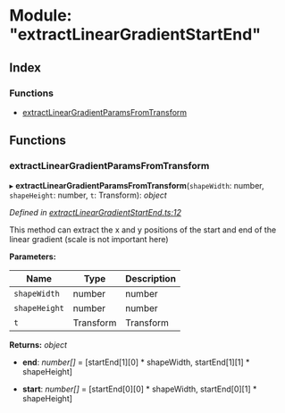 
# Module: "extractLinearGradientStartEnd"

## Index

### Functions

* [extractLinearGradientParamsFromTransform](_extractlineargradientstartend_.md#extractlineargradientparamsfromtransform)

## Functions

###  extractLinearGradientParamsFromTransform

▸ **extractLinearGradientParamsFromTransform**(`shapeWidth`: number, `shapeHeight`: number, `t`: Transform): *object*

*Defined in [extractLinearGradientStartEnd.ts:12](https://github.com/figma-plugin-helper-functions/figma-plugin-helpers/blob/1a9a479/src/helpers/extractLinearGradientStartEnd.ts#L12)*

This method can extract the x and y positions of the start and end of the linear gradient
(scale is not important here)

**Parameters:**

Name | Type | Description |
------ | ------ | ------ |
`shapeWidth` | number | number |
`shapeHeight` | number | number |
`t` | Transform | Transform  |

**Returns:** *object*

* **end**: *number[]* = [startEnd[1][0] * shapeWidth, startEnd[1][1] * shapeHeight]

* **start**: *number[]* = [startEnd[0][0] * shapeWidth, startEnd[0][1] * shapeHeight]
